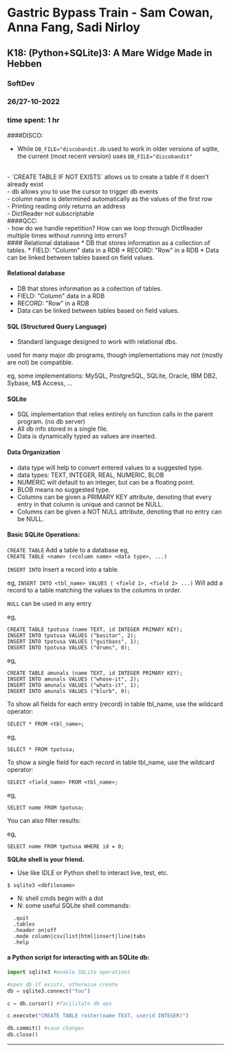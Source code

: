 # Gastric Bypass Train - Sam Cowan, Anna Fang, Sadi Nirloy
## K18: (Python+SQLite)3: A Mare Widge Made in Hebben
### SoftDev
### 26/27-10-2022
### time spent: 1 hr

####DISCO:
- While `DB_FILE="discobandit.db` used to work in older versions of sqlite, the current (most recent version) uses `DB_FILE="discobandit"`
<br>
- `CREATE TABLE IF NOT EXISTS` allows us to create a table if it doen't already exist
<br>
- db allows you to use the cursor to trigger db events
<br>
- column name is determined automatically as the values of the first row
<br>
- Printing reading only returns an address
<br>
-  DictReader not subscriptable
<br>
####QCC:
<br>
- how do we handle repetition? How can we loop through DictReader multiple times without running into errors?
<br>
#### Relational database
* DB that stores information as a collection of tables.
* FIELD: "Column" data in a RDB
* RECORD: "Row" in a RDB
* Data can be linked between tables based on field values.

#### Relational database
* DB that stores information as a collection of tables.
* FIELD: "Column" data in a RDB
* RECORD: "Row" in a RDB
* Data can be linked between tables based on field values.

#### SQL (Structured Query Language)
* Standard language designed to work with relational dbs.

used for many major db programs, though implementations
 may not (mostly are not) be compatible.

eg, some implementations:
MySQL, PostgreSQL, SQLite, Oracle, IBM DB2, Sybase, M$ Access, ...


#### SQLite
* SQL implementation that relies entirely on function calls in the parent program. (no db server)
* All db info stored in a single file.
* Data is dynamically typed as values are inserted.

#### Data Organization
* data type will help to convert entered values to a suggested type.
* data types: TEXT, INTEGER, REAL, NUMERIC, BLOB
* NUMERIC will default to an integer, but can be a floating point.
* BLOB means no suggested type.
* Columns can be given a PRIMARY KEY attribute, denoting that every entry in that column is unique and cannot be NULL.
* Columns can be given a NOT NULL attribute, denoting that no entry can be NULL.

#### Basic SQLite Operations:

`CREATE TABLE`
  Add a table to a database
eg,   
`CREATE TABLE <name> (<column name> <data type>, ...)`

`INSERT INTO`
Insert a record into a table.

eg,
`INSERT INTO <tbl_name> VALUES ( <field 1>, <field 2> ...)`
Will add a record to a table matching the values to the columns in order.

`NULL` can be used in any entry

eg,
```
CREATE TABLE tpotusa (name TEXT, id INTEGER PRIMARY KEY);
INSERT INTO tpotusa VALUES ("basitar", 2);
INSERT INTO tpotusa VALUES ("guitbass", 1);
INSERT INTO tpotusa VALUES ("drums", 0);
```


eg,
```
CREATE TABLE amunals (name TEXT, id INTEGER PRIMARY KEY);
INSERT INTO amunals VALUES ("whose-it", 2);
INSERT INTO amunals VALUES ("whats-it", 1);
INSERT INTO amunals VALUES ("blurb", 0);
```

To show all fields for each entry (record) in table tbl_name, use the wildcard operator:

```
SELECT * FROM <tbl_name>;
```

eg,
```
SELECT * FROM tpotusa;
```

To show a single field for each record in table tbl_name, use the wildcard operator:
```
SELECT <field_name> FROM <tbl_name>;
```

eg,
```
SELECT name FROM tpotusa;
```

You can also filter results:

eg,
```
SELECT name FROM tpotusa WHERE id = 0;
```


__SQLite shell is your friend.__
* Use like IDLE or Python shell to interact live, test, etc.

```
$ sqlite3 <dbfilename>
```
* N: shell cmds begin with a dot
* N: some useful SQLite shell commands:
```
  .quit
  .tables
  .header on|off
  .mode column|csv|list|html|insert|line|tabs
  .help
```

#### a Python script for interacting with an SQLite db:
```python
import sqlite3 #enable SQLite operations

#open db if exists, otherwise create
db = sqlite3.connect("foo")

c = db.cursor() #facilitate db ops

c.execute("CREATE TABLE roster(name TEXT, userid INTEGER)")

db.commit() #save changes
db.close()
```

----------------------------------------------------------
